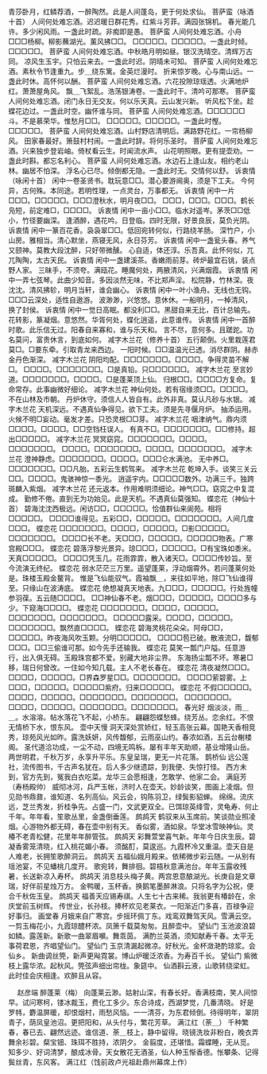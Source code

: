 <!-- { "loadSidebar": true } -->
青莎卧月，红鳞荐酒，一醉陶然。此是人间蓬岛，更于何处求仙。 
菩萨蛮（咏酒十首）
人间何处难忘酒。迟迟暖日群花秀。红紫斗芳菲。满园张锦机。 
春光能几许。多少闲风雨。一盏此时疏。非痴即是愚。 
菩萨蛮
人间何处难忘酒。小舟□□□杨柳。柳影蘸湖光。薰风拂□□。 
□□□□□。□□□□□。一盏此时倾。□□□□□。 
菩萨蛮
人间何处难忘酒。中秋皓月明如昼。银汉洗晴空。清辉万古同。 
凉风生玉宇。只怕云来去。一盏此时迟。阴晴未可知。 
菩萨蛮
人间何处难忘酒。素秋令节逢重九。步＿绕东篱。金英烂漫时。 
折来惊岁晚。心与南山远。一盏此时休。高怀何以酬。 
菩萨蛮
人间何处难忘酒。六花投隙琼瑶透。火满地炉红。萧萧屋角风。 
飘＿飞絮乱。浩荡银涛卷。一盏此时干。清吟可那寒。 
菩萨蛮
人间何处难忘酒。闭门永日无交友。何以乐天真。云山发兴新。 
听风松下坐。趁蝶花边过。一盏此时空。幽怀谁与同。 
菩萨蛮
人间何处难忘酒。□□□□□□斗。不是慕荣华。惟愁月□□。 
□□□□□。□□□□□。一盏此时慳。□□□□□。 
菩萨蛮
人间何处难忘酒。山村野店清明后。满路野花红。一帘杨柳风。 
田家春最好。箫鼓村村闹。一盏此时辞。将何乐圣时。 
菩萨蛮
人间何处难忘酒。兴来独步登岩岫。倚杖看云生。时闻流水声。 
山花明照眼。更有提壶劝。一盏此时斟。都忘名利心。 
菩萨蛮
人间何处难忘酒。水边石上逢山友。相约老山林。幽居不怕深。 
浮名心已尽。倾倒都无隐。一盏此时无。交情何以舒。 
诉衷情（咏闲十首）
闲中一卷圣贤书。耽玩意□□。潜心要游阃奥，须是下工夫。 
今何异，古何殊。本同途。若明性理，一点灵台，万事都无。 
诉衷情
闲中一片□□□。□□□□□。□□□澄秋水，明月夜□□。 
□□□，□□□。□□□。鹤长凫短，前定难□，□□□□。 
诉衷情
闲中一亩小□□。临水对遥岑。茅茨□□低小，竹径要幽深。 
逢酒醉，遇花吟。日登临。四时无限，好景良辰，莫负光阴。 
诉衷情
闲中一篆百花香。袅袅翠□□。低回宛转何似，行路绕羊肠。 
深竹户，小山房。雅相当。清心默坐，燕寝无风，永日芬芳。 
诉衷情
闲中一盏瓮头春。养气又颐神。莫教大段沈醉，只好带微醺。 
心自适，体还淳。乐吾真。此怀何似，兀兀陶陶，太古天民。 
诉衷情
闲中一盏建溪茶。香嫩雨前芽。砖炉最宜石铫，装点野人家。 
三昧手，不须夸。满瓯花。睡魔何处，两腋清风，兴满烟霞。 
诉衷情
闲中一弄七弦琴。此曲少知音。多因淡然无味，不比郑声淫。 
松院静，竹林深。夜沈沈。清风拂轸，明月当轩，谁会幽心。 
诉衷情
闲中一叶小渔舟。无线也无钩。□□□云深处，适性自遨游。 
波渺渺，兴悠悠。意休休。一船明月，一棹清风，换了封侯。 
诉衷情
闲中一觉日高眠。都没利□□。黑甜自来无比，百计总输先。 
花转影，篆凝烟。意悠然。华胥何处，蝶化逍遥，此意谁传。 
诉衷情
闲中一首醉时歌。此乐信无过。阳春自来寡和，谁与乐天和。 
言不尽，意何多。且蹉跎。功名莫问，富贵休言，到底如何。 
减字木兰花（修养十首）
五行颠倒。火里栽莲君莫□。□要东牵。引取青龙来西边。 
一阳时候。□□温温光已透。消尽群阴。赫赤金丹色渐深。 
减字木兰花
阴阳均配。□□□□□□□。□□□□。争得灵苗不解□。 
□□□□。□□□□□□□。□是真铅。只□□□□□□。 
减字木兰花
至言妙道。□□□□□□□。□□□□。□是蓬莱顶上仙。 
归根□□。□□□□方复命。复命常存。此事幽微好细论。 
减字木兰花
神仙何处。若有宿缘须□□。□□□□。不在山林及市朝。 
丹炉休守。须信人人皆自有。此外非真。莫认凡砂与水银。 
减字木兰花
天机深远。不遇真仙争得见。欲下工夫。须是先寻偃月炉。 
抽添运用。火候不明□妄动。毫发才差。只恐灵根□□芽。 
减字木兰花
咽津纳气。鼎内须□□□□。□□□□。□□空铛枉误人。 
有真不□。□□□□□□□。□□修持。超出□□□□□。 
减字木兰花
冥冥窈窕。□□□□□□□。□□□□。□□□□□□□。 
□□□□。□□□□□□□。□□□□。□□□□□□□。 
减字木兰花
澄神静虑。□□□□□□□。□□□□。□□□仑水满池。 
无中养□。□□□□□□□。□□凡胎。五彩云生鹤驾来。 
减字木兰花
乾坤入手。谈笑三关云□□。□□□□。鬼骇神惊一黍光。 
逍遥宇内。□□□□□数外。功满三千。独跨斑麟入紫烟。 
减字木兰花
还元返本。作用难明须细论。神气□□。窈窕之中复混成。 
勤修不倦。直到无为功始见。此是天机。不遇真仙莫强知。 
蝶恋花（神仙十首）
碧海沈沈西极远。闲访□□，□□□□□。恰值群仙来阆苑。相将□□□□□。 
□□□□谁得见。五彩□□，□□□□□。□□□□□□□。人间几度□□□。 
蝶恋花
□□□□□□□。□□□□，□□□□□。□影□□□□□。□□□□□□□。 
□□□□长不老。天□□□，□□□□□。□□□□□物表。广寒宫殿□□□。 
蝶恋花
碧落浮黎光景异。琼□□□，□□□□□。□有宝珠如黍米。天真□□□□□。 
□□□□凭玉几。花雨霏霏，散入诸天□。□□□□传妙旨。至今流演无终纪。 
蝶恋花
弱水茫茫三万里。遥望蓬莱，浮动烟霄外。若问蓬莱何处是。珠楼玉殿金鳌背。 
惟是飞仙能驭气。霞袖飘＿，来往如平地，除□飞仙谁得至。只缘山在波涛底。 
蝶恋花
绝想凝真天地表。九□□□，□□□□□。行处旌幢参羽葆。五云随□□□□。 
□□神仙春不老。烟□□□，□□□□□。□□□□多与少。下窥海□□□□。 
蝶恋花
□□□□□□□。□□□□，□□□□□。□□□□□□□。□□□□□□□。 
□□□□□露采。□□□□，□□□□□。□□□□□□□。飘然直□□□□。 
蝶恋花
碧海灵桃花朵朵。阿母□□，□□□□□。昨夜海风吹玉颗。分明□□□□□。 
□□□□苞已破。散液流□，馥郁□□□。□□三偷谁可那。如今先手还输我。 
蝶恋花
莫笑一瓢门户隘。任意游行，出入俱无碍。玉殿珠宫都不爱。别藏大地非尘界。 
东海扬尘瓢不坏。寒暑□移，瑞日何曾改。一住如今知几载。主人不老长春在。 
蝶恋花
清夜凝然□□□。□□□□，□□□□□。□界森罗星□□。□□□□□□□。 
□□□□萦碧雾。上□□□，□□□□□。□□□□□紫府。归来□□□□□。 
蝶恋花
不假□□□□□。□□□□，□□□□□。□□□□□□□。□□□□□□□。 
□□□□□□□。□□□□，□□□□□。□□□□□□□。□□□□□□□。 
春光好
烟淡淡，雨＿＿。水溶溶。帖水落花飞不起，小桥东。 
翩翩怨蝶愁蜂。绕芳丛。恋余红。不恨无情桥下水，恨东风。 
壶中天慢
洞天深处赏娇红，轻玉高张云幕。国艳天香相竞秀，琼苑风光如昨。露洗妖妍，风传馥郁，云雨巫山约。春浓如酒，五云台榭楼阁。 
圣代道洽功成，一尘不动，四境无鸣柝。屡有丰年天助顺，基业增隆山岳。两世明君，千秋万岁，永享升平乐。东皇呈瑞，更无一片花落。 
鹊桥仙
远公莲社，流传图书，千古声名犹在。后人多少继遗踪，到我便、失惊打怪。 
西方未到，官方先到，冤我白衣吃菜。龙华三会愿相逢，怎敢学、他家二会。 
满庭芳（寿杨殿帅）
威彻冰河，兵严玉帐，济时人在壶天。妙龄谈笑，图画上凌烟。但见勋书鼎鼐，谁知道、名列高仙。风云会，钩陈羽卫，绿鬓影貂蝉。 
绵绵。流庆远，芝兰秀发，折桂争先。占盛一门，文武更双全。已饵琼英绛雪，灵龟寿、何止千年。年年看，笙歌丛里，金盏倒垂莲。 
鹧鸪天
鹤驭来从玉席前。笑谈勋业照凌烟。心游物外都无碍，春在壶中别有天。 
香似雾，酒如泉。华堂冰雪映神仙。灵椿不老青松健，花里年年醉管弦。 
鹧鸪天
彩舞萱堂喜气新。年年今日庆生辰。碧凝香雾笼清晓，红入桃花媚小春。 
须酩酊，莫逡巡。九霞杯冷又重温。壶天自是人难老，长拥笙歌醉洞云。 
鹧鸪天
五福仙娥月殿来。依稀微步彩云随。一从别有瑶池宴，不见蟠桃几度开。 
歌宛转，舞排徊。碧梧秋意满池台。年年玉露收残暑，长送新凉入寿杯。 
鹧鸪天
消息枝头梅子黄。两宫恩意酿湖光。长庚自是文章瑞，好伴前星烛万方。 
金鸭暖，玉杯香。换鹅笔墨醉淋浪。只将名字为公祝，便合千秋佐玉皇。 
鹧鸪天
福善天应锡寿祺。人生七十古来稀。我翁更有椿龄在，余庆堂前玉树辉。 
传世业，长孙枝。捧杯欢见老莱衣。一阳渐近门多喜，百禄争迎好事归。 
画堂春
月娥来自广寒宫。步摇环佩丁东。戏鸾双舞驾天风。雪满云空。 
一剪玉梅花小，九霞琼醴杯浓。凤箫千载莫匆匆。且醉壶中。 
望仙门
玉池波浪碧如鳞。露莲新。新歌一曲翠眉嚬。舞乖茵。 
满酌兰英酒，须知献寿千春。太平无事荷君恩，齐唱望仙门。 
望仙门
玉京清漏起微凉。好秋光。金杯潋滟酌琼浆。会仙乡。 
新曲调丝筦，新声更飐霓裳。博山炉暖泛浓香。为寿百千长。 
望仙门
紫微枝上露华浓。起秋风。筦弦声细出帘栊。象筵中。 
仙酒斟云液，山歌转绕梁虹。此时佳会庆相逢。欢醉且从容。 

　
赵彦端
醉蓬莱（梅）
向蓬莱云渺。姑射山深，有春长好。香满枝南，笑人间惊早。试问寒柯，镂冰裁玉，费化工多少。东合诗成，西湖梦觉，几番清晓。 
好是罗帏，麝温屏暖，却恨烟村，雨愁风恼。一一清芬，为东君倾倒。待得明年，翠阴青子，荫凤皇池沼。更把阳和，从头付与，繁花芳草。 
满江红（荼＿）
千种繁春，春已去、翩然远迹。谁信道、荼＿枝上，静中留得。晓镜洗妆非粉白，晚衣弄舞余衫碧。粲宝钿、珠珥不胜持，浓阴夕。 
金翦度，还堪惜。霜蝶睡，无从觅。知多少、好词清梦，酿成冰骨。天女散花无酒圣，仙人种玉惭香德。怅攀条、记得鬓丝青，东风客。 
满江红（饯前政卢光祖赴鼎州幕席上作）
